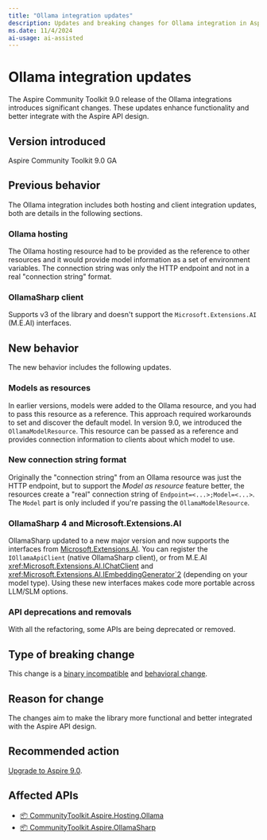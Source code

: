 ```yaml
---
title: "Ollama integration updates"
description: Updates and breaking changes for Ollama integration in Aspire 9.0 GA.
ms.date: 11/4/2024
ai-usage: ai-assisted
---
```


# Ollama integration updates

The Aspire Community Toolkit 9.0 release of the Ollama integrations introduces significant changes. These updates enhance functionality and better integrate with the Aspire API design.

## Version introduced

Aspire Community Toolkit 9.0 GA

## Previous behavior

The Ollama integration includes both hosting and client integration updates, both are details in the following sections.

### Ollama hosting

The Ollama hosting resource had to be provided as the reference to other resources and it would provide model information as a set of environment variables. The connection string was only the HTTP endpoint and not in a real "connection string" format.

### OllamaSharp client

Supports v3 of the library and doesn't support the `Microsoft.Extensions.AI` (M.E.AI) interfaces.

## New behavior

The new behavior includes the following updates.

### Models as resources

In earlier versions, models were added to the Ollama resource, and you had to pass this resource as a reference. This approach required workarounds to set and discover the default model. In version 9.0, we introduced the `OllamaModelResource`. This resource can be passed as a reference and provides connection information to clients about which model to use.

### New connection string format

Originally the "connection string" from an Ollama resource was just the HTTP endpoint, but to support the _Model as resource_ feature better, the resources create a "real" connection string of `Endpoint=<...>;Model=<...>`. The `Model` part is only included if you're passing the `OllamaModelResource`.

### OllamaSharp 4 and Microsoft.Extensions.AI

OllamaSharp updated to a new major version and now supports the interfaces from [Microsoft.Extensions.AI](https://devblogs.microsoft.com/dotnet/introducing-microsoft-extensions-ai-preview/). You can register the `IOllamaApiClient` (native OllamaSharp client), or from M.E.AI <xref:Microsoft.Extensions.AI.IChatClient> and <xref:Microsoft.Extensions.AI.IEmbeddingGenerator`2> (depending on your model type). Using these new interfaces makes code more portable across LLM/SLM options.

### API deprecations and removals

With all the refactoring, some APIs are being deprecated or removed.

## Type of breaking change

This change is a [binary incompatible](../categories.md#binary-compatibility) and [behavioral change](../categories.md#behavioral-change).

## Reason for change

The changes aim to make the library more functional and better integrated with the Aspire API design.

## Recommended action

[Upgrade to Aspire 9.0](../../get-started/upgrade-to-aspire-9.md).

## Affected APIs

- [📦 CommunityToolkit.Aspire.Hosting.Ollama](https://www.nuget.org/packages/CommunityToolkit.Aspire.Hosting.Ollama)
- [📦 CommunityToolkit.Aspire.OllamaSharp](https://www.nuget.org/packages/CommunityToolkit.Aspire.OllamaSharp)
